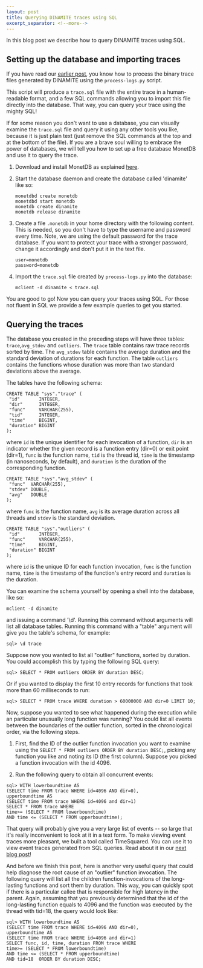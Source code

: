 ```yaml
---
layout: post
title: Querying DINAMITE traces using SQL
excerpt_separator: <!--more-->
---
```


In this blog post we describe how to query DINAMITE traces using SQL.
<!--more-->

## Setting up the database and importing traces

If you have read our [earlier
post](/2016/12/02/visualize-execution-flow-WT),
you know how to process the binary trace files generated by DINAMITE
using the `process-logs.py` script.

This script will produce a `trace.sql` file with the entire trace in a
human-readable format, and a few SQL commands allowing you to import
this file directly into the database. That way, you can query your
trace using the mighty SQL!

If for some reason you don't want to use a database, you can visually
examine the `trace.sql` file and query it using any other tools you
like, because it is just plain text (just remove the SQL commands at
the top and at the bottom of the file). If you are a brave soul
willing to embrace the power of databases, we will tell you how to set
up a free database MonetDB and use it to query the trace.

1. Download and install MonetDB as explained [here](https://www.monetdb.org/Downloads).

2. Start the database daemon and create the database called 'dinamite' like so:
   ```
   monetdbd create monetdb
   monetdbd start monetdb
   monetdb create dinamite
   monetdb release dinamite
   ```

3. Create a file `.monetdb` in your home directory with the following
content. This is needed, so you don't have to type the username and
password every time. Note, we are using the default password for the
trace database. If you want to protect your trace with a stronger
password, change it accordingly and don't put it in the text file.

   ```
   user=monetdb
   password=monetdb
   ```

4. Import the `trace.sql` file created by `process-logs.py` into the database:

   ```
   mclient -d dinamite < trace.sql
   ```

You are good to go! Now you can query your traces using SQL. For those
not fluent in SQL we provide a few example queries to get you started.

## Querying the traces

The database you created in the preceding steps will have three
tables: `trace`,`avg_stdev` and `outliers`. The `trace` table contains
raw trace records sorted by time. The `avg_stdev` table contains the
average duration and the standard deviation of durations for each
function. The table `outliers` contains the functions whose duration
was more than two standard deviations above the average.

The tables have the following schema:

   ```
   CREATE TABLE "sys"."trace" (
    "id"       INTEGER,
    "dir"      INTEGER,
    "func"     VARCHAR(255),
    "tid"      INTEGER,
    "time"     BIGINT,
    "duration" BIGINT
   );
   ```

where `id` is the unique identifier for each invocation of a function,
`dir` is an indicator whether the given record is a function entry
(dir=0) or exit point (dir=1), `func` is the function name, `tid` is
the thread id, `time` is the timestamp (in nanoseconds, by default),
and `duration` is the duration of the corresponding function.

   ```
   CREATE TABLE "sys"."avg_stdev" (
    "func"  VARCHAR(255),
    "stdev" DOUBLE,
    "avg"   DOUBLE
   );
   ```

where `func` is the function name, `avg` is its average duration
across all threads and `stdev` is the standard deviation.

   ```
   CREATE TABLE "sys"."outliers" (
    "id"       INTEGER,
    "func"     VARCHAR(255),
    "time"     BIGINT,
    "duration" BIGINT
   );
   ```

where `id` is the unique ID for each function invocation, `func` is
the function name, `time` is the timestamp of the function's entry
record and `duration` is the duration.

You can examine the schema yourself by opening a shell into the
database, like so:

   ```
   mclient -d dinamite
   ```

and issuing a command '\d'. Running this command without arguments
will list all database tables. Running this command with a "table"
argument will give you the table's schema, for example:

   ```
   sql> \d trace
   ```

Suppose now you wanted to list all "outlier" functions, sorted by
duration. You could accomplish this by typing the following SQL query:

   ```
   sql> SELECT * FROM outliers ORDER BY duration DESC;
   ```

Or if you wanted to display the first 10 entry records for functions that took
more than 60 milliseconds to run:

   ```
   sql> SELECT * FROM trace WHERE duration > 60000000 AND dir=0 LIMIT 10;
   ```

Now, suppose you wanted to see what happened during the execution
while an particular unusually long function was running? You could list all
events between the boundaries of the outlier function, sorted in the
chronological order, via the following steps.

   1. First, find the ID of the outlier function invocation you want
   to examine using the `SELECT * FROM outliers ORDER BY duration
   DESC;`, picking any function you like and noting its ID (the first
   column). Suppose you picked a function invocation with the id 4096.

   2. Run the following query to obtain all concurrent events:
   ```
   sql> WITH lowerboundtime AS
   (SELECT time FROM trace WHERE id=4096 AND dir=0),
   upperboundtime AS
   (SELECT time FROM trace WHERE id=4096 and dir=1)
   SELECT * FROM trace WHERE
   time>= (SELECT * FROM lowerboundtime)
   AND time <= (SELECT * FROM upperboundtime);
   ```

That query will probably give you a very large list of events -- so
large that it's really inconvenient to look at it in a text form. To
make viewing event traces more pleasant, we built a tool called
TimeSquared. You can use it to view event traces generated from SQL
queries. Read about it in our [next blog
post](/2017/03/10/time-squared-with-files)!

And before we finish this post, here is another very useful query that
could help diagnose the root cause of an "outlier" function
invocation. The following query will list all the children
function-invocations of the long-lasting functions and sort them by
duration. This way, you can quickly spot if there is a particular
callee that is responsible for high latency in the parent. Again,
assuming that you previously determined that the id of the
long-lasting function equals to 4096 and the function was executed by
the thread with tid=18, the query would look like:

   ```
   sql> WITH lowerboundtime AS
   (SELECT time FROM trace WHERE id=4096 AND dir=0),
   upperboundtime AS
   (SELECT time FROM trace WHERE id=4096 and dir=1)
   SELECT func, id, time, duration FROM trace WHERE
   time>= (SELECT * FROM lowerboundtime)
   AND time <= (SELECT * FROM upperboundtime)
   AND tid=18  ORDER BY	duration DESC;
   ```
